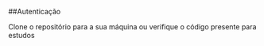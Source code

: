 ##Autenticação

Clone o repositório para a sua máquina ou verifique o código presente para 
estudos

